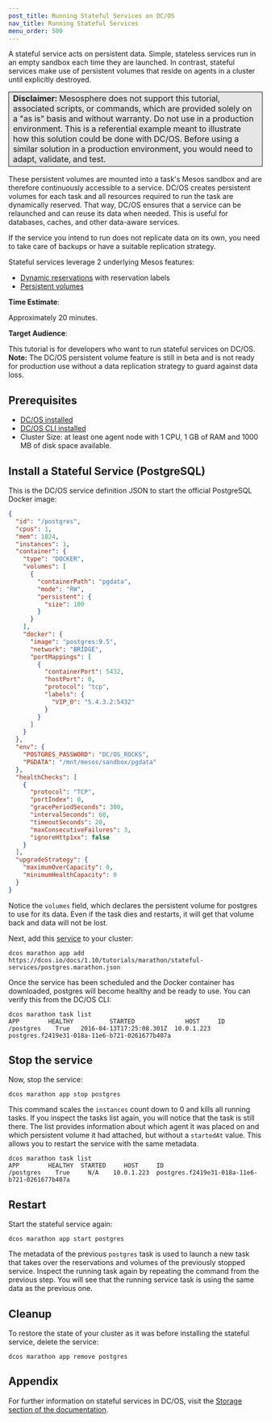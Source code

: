 ```yaml
---
post_title: Running Stateful Services on DC/OS
nav_title: Running Stateful Services
menu_order: 500
---
```


A stateful service acts on persistent data. Simple, stateless services run in an empty sandbox each time they are launched. In contrast, stateful services make use of persistent volumes that reside on agents in a cluster until explicitly destroyed.

<table class="table" bgcolor="#E6E6E6"> <tr> <td style="border-left: thin solid; border-top: thin solid; border-bottom: thin solid;border-right: thin solid;"><b>Disclaimer:</b> Mesosphere does not support this tutorial, associated scripts, or commands, which are provided solely on a "as is" basis and without warranty. Do not use in a production environment. This is a referential example meant to illustrate how this solution could be done with DC/OS. Before using a similar solution in a production environment, you would need to adapt, validate, and test.</td> </tr> </table>

These persistent volumes are mounted into a task's Mesos sandbox and are therefore continuously accessible to a service. DC/OS creates persistent volumes for each task and all resources required to run the task are dynamically reserved. That way, DC/OS ensures that a service can be relaunched and can reuse its data when needed. This is useful for databases, caches, and other data-aware services.

If the service you intend to run does not replicate data on its own, you need to take care of backups or have a suitable replication strategy.

Stateful services leverage 2 underlying Mesos features:

- [Dynamic reservations](http://mesos.apache.org/documentation/latest/reservation/) with reservation labels
- [Persistent volumes](http://mesos.apache.org/documentation/latest/persistent-volume/)

**Time Estimate**:

Approximately 20 minutes.

**Target Audience**:

This tutorial is for developers who want to run stateful services on DC/OS. **Note:** The DC/OS persistent volume feature is still in beta and is not ready for production use without a data replication strategy to guard against data loss.

## Prerequisites

* [DC/OS installed][1]
* [DC/OS CLI installed][2]
* Cluster Size: at least one agent node with 1 CPU, 1 GB of RAM and 1000 MB of disk space available.

## Install a Stateful Service (PostgreSQL)

This is the DC/OS service definition JSON to start the official PostgreSQL Docker image:

```json
{
  "id": "/postgres",
  "cpus": 1,
  "mem": 1024,
  "instances": 1,
  "container": {
    "type": "DOCKER",
    "volumes": [
      {
        "containerPath": "pgdata",
        "mode": "RW",
        "persistent": {
          "size": 100
        }
      }
    ],
    "docker": {
      "image": "postgres:9.5",
      "network": "BRIDGE",
      "portMappings": [
        {
          "containerPort": 5432,
          "hostPort": 0,
          "protocol": "tcp",
          "labels": {
            "VIP_0": "5.4.3.2:5432"
          }
        }
      ]
    }
  },
  "env": {
    "POSTGRES_PASSWORD": "DC/OS_ROCKS",
    "PGDATA": "/mnt/mesos/sandbox/pgdata"
  },
  "healthChecks": [
    {
      "protocol": "TCP",
      "portIndex": 0,
      "gracePeriodSeconds": 300,
      "intervalSeconds": 60,
      "timeoutSeconds": 20,
      "maxConsecutiveFailures": 3,
      "ignoreHttp1xx": false
    }
  ],
  "upgradeStrategy": {
    "maximumOverCapacity": 0,
    "minimumHealthCapacity": 0
  }
}
```

Notice the `volumes` field, which declares the persistent volume for postgres to use for its data. Even if the task dies and restarts, it will get that volume back and data will not be lost.

Next, add this [service][4] to your cluster:


```
dcos marathon app add https://dcos.io/docs/1.10/tutorials/marathon/stateful-services/postgres.marathon.json
```

Once the service has been scheduled and the Docker container has downloaded, postgres will become healthy and be ready to use. You can verify this from the DC/OS CLI:

```
dcos marathon task list
APP        HEALTHY          STARTED              HOST     ID
/postgres    True   2016-04-13T17:25:08.301Z  10.0.1.223  postgres.f2419e31-018a-11e6-b721-0261677b407a
```

## Stop the service

Now, stop the service:

```
dcos marathon app stop postgres
```

This command scales the `instances` count down to 0 and kills all running tasks. If you inspect the tasks list again, you will notice that the task is still there. The list provides information about which agent it was placed on and which persistent volume it had attached, but without a `startedAt` value. This allows you to restart the service with the same metadata.

```
dcos marathon task list
APP        HEALTHY  STARTED     HOST     ID
/postgres    True     N/A    10.0.1.223  postgres.f2419e31-018a-11e6-b721-0261677b407a
```

## Restart

Start the stateful service again:

```
dcos marathon app start postgres
```

The metadata of the previous `postgres` task is used to launch a new task that takes over the reservations and volumes of the previously stopped service. Inspect the running task again by repeating the command from the previous step. You will see that the running service task is using the same data as the previous one.

## Cleanup

To restore the state of your cluster as it was before installing the stateful service, delete the service:

```
dcos marathon app remove postgres
```

## Appendix

For further information on stateful services in DC/OS, visit the [Storage section of the documentation](/docs/1.10/storage/).


[1]: /docs/1.10/installing/
[2]: /docs/1.10/cli/install/
[4]: postgres.marathon.json
